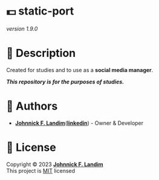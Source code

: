 # 💵 static-port

###### version 1.9.0

# 📝 Description
 
Created for studies and to use as a **social media manager**.

***This repository is for the purposes of studies.***

# 👷 Authors

- [**Johnnick F. Landim**](https://github.com/johnnickjf)([**linkedin**](https://www.linkedin.com/in/johnnickjf/)) - Owner & Developer

# 📝 License

Copyright © 2023 [**Johnnick F. Landim**](https://github.com/johnnickjf)  
This project is [MIT](https://opensource.org/licenses/MIT) licensed